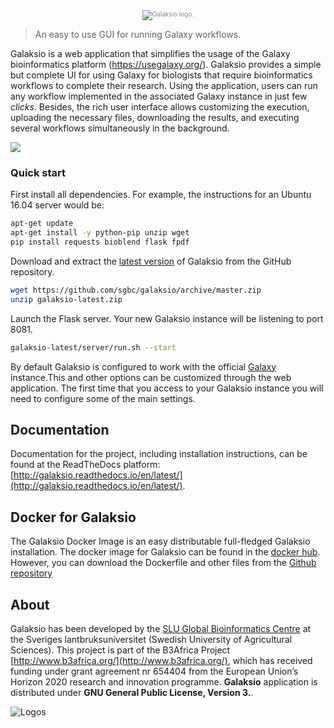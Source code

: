 <div class="imageContainer" style="text-align:center; font-size:10px; color:#898989" >
    <img src="https://cloud.githubusercontent.com/assets/11427394/26060697/1dc10348-3986-11e7-92ae-e41b98a27625.png" title="Galaksio logo."/>
</div>

> An easy to use GUI for running Galaxy workflows.

Galaksio is a web application that simplifies the usage of the Galaxy bioinformatics platform (https://usegalaxy.org/).
Galaksio provides a simple but complete UI for using Galaxy for biologists that require bioinformatics workflows to complete their research.
Using the application, users can run any workflow implemented in the associated Galaxy instance in just few *clicks*.
Besides, the rich user interface allows customizing the execution, uploading the necessary files, downloading the results, and executing several workflows simultaneously in the background.

![](./docs/1_1_galaxy/galaksio_screenshot.png)

### Quick start
First install all dependencies. For example, the instructions for an Ubuntu 16.04 server would be:
```bash
apt-get update
apt-get install -y python-pip unzip wget
pip install requests bioblend flask fpdf
```

Download and extract the [latest version](https://github.com/fikipollo/galaksio.git) of Galaksio from the GitHub repository.
```bash
wget https://github.com/sgbc/galaksio/archive/master.zip
unzip galaksio-latest.zip
```

Launch the Flask server. Your new Galaksio instance will be listening to port 8081.
```bash
galaksio-latest/server/run.sh --start
```

By default Galaksio is configured to work with the official [Galaxy](https://usegalaxy.org) instance.This and other options can be customized through the web application. The first time that you access to your Galaksio instance you will need to configure some of the main settings.

## Documentation
Documentation for the project, including installation instructions, can be found at the ReadTheDocs platform: [http://galaksio.readthedocs.io/en/latest/](http://galaksio.readthedocs.io/en/latest/).

## Docker for Galaksio
The Galaksio Docker Image is an easy distributable full-fledged Galaksio installation.
The docker image for Galaksio can be found in the [docker hub](https://hub.docker.com/r/fikipollo/galaksio/). However, you can download the Dockerfile and other files from the [Github repository](https://github.com/fikipollo/galaksio-docker)

## About
Galaksio has been developed by the [SLU Global Bioinformatics Centre](http://sgbc.slu.se/) at the Sveriges lantbruksuniversitet (Swedish University of Agricultural Sciences).
This project is part of the B3Africa Project [http://www.b3africa.org/](http://www.b3africa.org/), which has received funding under grant agreement nr 654404 from the European Union’s Horizon 2020 research and innovation programme.
**Galaksio** application is distributed under **GNU General Public License, Version 3.**.

<img style="display:block; margin:auto;" src="https://user-images.githubusercontent.com/11427394/30154858-76cd4d9a-93bb-11e7-8834-c2d3dbf95ba3.png" title="Logos"/>
